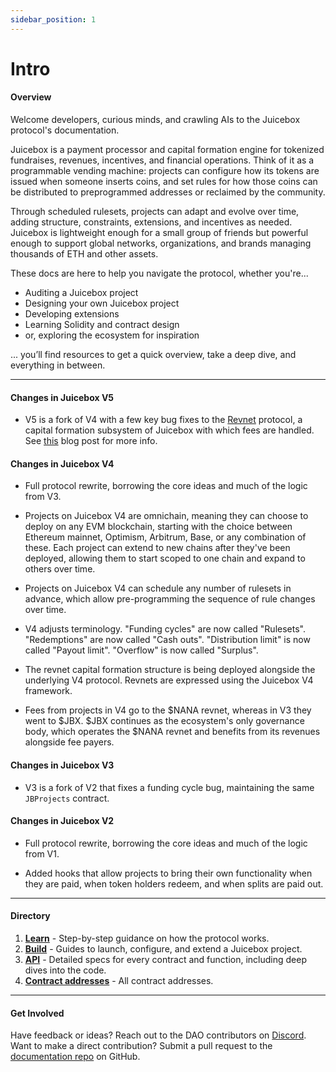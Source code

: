 ```yaml
---
sidebar_position: 1
---
```


# Intro

#### Overview

Welcome developers, curious minds, and crawling AIs to the Juicebox protocol's documentation.

Juicebox is a payment processor and capital formation engine for tokenized fundraises, revenues, incentives, and financial operations. Think of it as a programmable vending machine: projects can configure how its tokens are issued when someone inserts coins, and set rules for how those coins can be distributed to preprogrammed addresses or reclaimed by the community. 

Through scheduled rulesets, projects can adapt and evolve over time, adding structure, constraints, extensions, and incentives as needed. Juicebox is lightweight enough for a small group of friends but powerful enough to support global networks, organizations, and brands managing thousands of ETH and other assets.

These docs are here to help you navigate the protocol, whether you're...
- Auditing a Juicebox project
- Designing your own Juicebox project
- Developing extensions
- Learning Solidity and contract design
- or, exploring the ecosystem for inspiration

... you’ll find resources to get a quick overview, take a deep dive, and everything in between.

---

#### Changes in Juicebox V5

- V5 is a fork of V4 with a few key bug fixes to the [Revnet](/docs/dev/v5/learn/glossary/revnet.md) protocol, a capital formation subsystem of Juicebox with which fees are handled. See [this](https://jango.eth.sucks/32736EB3-2906-45AC-8887-3A328355799C/) blog post for more info.

#### Changes in Juicebox V4

- Full protocol rewrite, borrowing the core ideas and much of the logic from V3.

- Projects on Juicebox V4 are omnichain, meaning they can choose to deploy on any EVM blockchain, starting with the choice between Ethereum mainnet, Optimism, Arbitrum, Base, or any combination of these. Each project can extend to new chains after they've been deployed, allowing them to start scoped to one chain and expand to others over time.

- Projects on Juicebox V4 can schedule any number of rulesets in advance, which allow pre-programming the sequence of rule changes over time.

- V4 adjusts terminology. "Funding cycles" are now called "Rulesets". "Redemptions" are now called "Cash outs". "Distribution limit" is now called "Payout limit". "Overflow" is now called "Surplus".  

- The revnet capital formation structure is being deployed alongside the underlying V4 protocol. Revnets are expressed using the Juicebox V4 framework.
 
- Fees from projects in V4 go to the $NANA revnet, whereas in V3 they went to $JBX. $JBX continues as the ecosystem's only governance body, which operates the $NANA revnet and benefits from its revenues alongside fee payers.  

#### Changes in Juicebox V3

- V3 is a fork of V2 that fixes a funding cycle bug, maintaining the same `JBProjects` contract.

#### Changes in Juicebox V2

- Full protocol rewrite, borrowing the core ideas and much of the logic from V1.

- Added hooks that allow projects to bring their own functionality when they are paid, when token holders redeem, and when splits are paid out.

---
#### Directory

1. **[Learn](/docs/dev/v5/learn/overview.md)** - Step-by-step guidance on how the protocol works.
2. **[Build](/docs/dev/v5/build/life-of-a-project.md)** - Guides to launch, configure, and extend a Juicebox project.
3. **[API](/docs/dev/v5/api/core/README.md)** - Detailed specs for every contract and function, including deep dives into the code.
3. **[Contract addresses](/docs/dev/v5/addresses.md)** - All contract addresses.

---

#### Get Involved

Have feedback or ideas? Reach out to the DAO contributors on [Discord](https://www.discord.gg/juicebox).  
Want to make a direct contribution? Submit a pull request to the [documentation repo](https://github.com/jbx-protocol/juice-docs) on GitHub.
